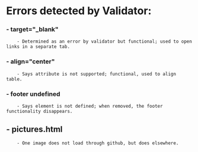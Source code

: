 # Errors detected by Validator:
### - target="_blank" 
        - Determined as an error by validator but functional; used to open links in a separate tab.
    
### - align="center"
        - Says attribute is not supported; functional, used to align table.
    
### - footer undefined
        - Says element is not defined; when removed, the footer functionality disappears.
    
## - pictures.html
        - One image does not load through github, but does elsewhere.
